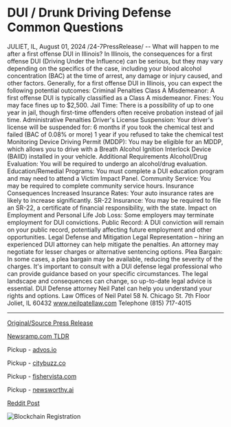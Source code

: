 # DUI / Drunk Driving Defense Common Questions

JULIET, IL, August 01, 2024 /24-7PressRelease/ -- What will happen to me after a first offense DUI in Illinois?  In Illinois, the consequences for a first offense DUI (Driving Under the Influence) can be serious, but they may vary depending on the specifics of the case, including your blood alcohol concentration (BAC) at the time of arrest, any damage or injury caused, and other factors. Generally, for a first offense DUI in Illinois, you can expect the following potential outcomes:  Criminal Penalties  Class A Misdemeanor: A first offense DUI is typically classified as a Class A misdemeanor.  Fines: You may face fines up to $2,500.  Jail Time: There is a possibility of up to one year in jail, though first-time offenders often receive probation instead of jail time.  Administrative Penalties  Driver's License Suspension: Your driver's license will be suspended for:  6 months if you took the chemical test and failed (BAC of 0.08% or more) 1 year if you refused to take the chemical test Monitoring Device Driving Permit (MDDP): You may be eligible for an MDDP, which allows you to drive with a Breath Alcohol Ignition Interlock Device (BAIID) installed in your vehicle.  Additional Requirements  Alcohol/Drug Evaluation: You will be required to undergo an alcohol/drug evaluation.  Education/Remedial Programs: You must complete a DUI education program and may need to attend a Victim Impact Panel.  Community Service: You may be required to complete community service hours.  Insurance Consequences  Increased Insurance Rates: Your auto insurance rates are likely to increase significantly.  SR-22 Insurance: You may be required to file an SR-22, a certificate of financial responsibility, with the state.  Impact on Employment and Personal Life Job Loss: Some employers may terminate employment for DUI convictions.  Public Record: A DUI conviction will remain on your public record, potentially affecting future employment and other opportunities.  Legal Defense and Mitigation  Legal Representation – hiring an experienced DUI attorney can help mitigate the penalties. An attorney may negotiate for lesser charges or alternative sentencing options.  Plea Bargain: In some cases, a plea bargain may be available, reducing the severity of the charges.  It's important to consult with a DUI defense legal professional who can provide guidance based on your specific circumstances. The legal landscape and consequences can change, so up-to-date legal advice is essential. DUI Defense attorney Neil Patel can help you understand your rights and options.  Law Offices of Neil Patel 58 N. Chicago St. 7th Floor Joliet, IL 60432 www.neilpatellaw.com  Telephone (815) 717-4015 

---

[Original/Source Press Release](https://www.24-7pressrelease.com/press-release/513016/dui-drunk-driving-defense-common-questions)
                    

[Newsramp.com TLDR](https://newsramp.com/curated-news/understanding-the-consequences-of-a-first-offense-dui-in-illinois/0faf3d3918b86823e413a2d3505261a5) 


Pickup - [advos.io](https://advos.io/en/understanding-the-consequences-of-a-first-offense-dui-in-illinois/20245412)

Pickup - [citybuzz.co](https://citybuzz.co/2024/08/01/understanding-the-consequences-of-first-time-dui-offenses-in-illinois)

Pickup - [fishervista.com](https://fishervista.com/en/understanding-the-consequences-of-a-first-offense-dui-in-illinois/20245412)

Pickup - [newsworthy.ai](https://newsworthy.ai/curated/illinois-dui-first-offense-understanding-the-consequences-and-legal-options)
 



[Reddit Post](https://www.reddit.com/r/newsramp/comments/1ehagcx/understanding_the_consequences_of_a_first_offense/) 



![Blockchain Registration](https://cdn.newsramp.app/24-7PressRelease/qrcode/248/1/irisJWti.webp)